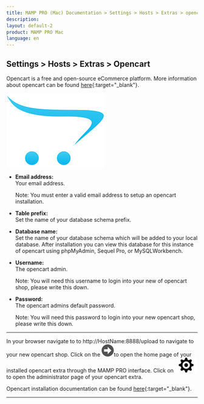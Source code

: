 ```yaml
---
title: MAMP PRO (Mac) Documentation > Settings > Hosts > Extras > opencart
description: 
layout: default-2
product: MAMP PRO Mac
language: en
---
```


## Settings > Hosts > Extras > Opencart

Opencart is a free and open-source eCommerce platform. More information about opencart can be found [here](https://www.opencart.com){:target="_blank"}.

![MAMP](/en/MAMP-PRO-Mac/Settings/Hosts/Extras/opencart/opencart.png)

*  **Email address:**  
   Your email address.  
   <div class="alert" role="alert"> 
   Note: You must enter a valid email address to setup an opencart installation.
   </div>

*  **Table prefix:**  
   Set the name of your database schema prefix. 

*  **Database name:**  
   Set the name of your database schema which will be added to your local database. After installation you can view this database for this instance of opencart using phpMyAdmin, Sequel Pro, or MySQLWorkbench. 
 
*  **Username:**  
   The opencart admin.
   <div class="alert" role="alert"> 
   Note: You will need this username to login into your new of opencart shop, please write this down.
   </div>

*  **Password:**  
   The opencart admins default password.  
   <div class="alert" role="alert"> 
   Note: You will need this password to login into your new opencart shop, please write this down.
   </div>
   
---

In your browser navigate to  to http://HostName:8888/upload to navigate to your new opencart shop. Click on the ![MAMP](/en/MAMP-PRO-Mac/Settings/Hosts/Extras/BlackArrow.png)to open the home page of your installed opencart extra through the MAMP PRO interface. Click on ![MAMP](/en/MAMP-PRO-Mac/Settings/Hosts/Extras/gear.png) to open the administrator page of your opencart extra.
  
   
 Opencart installation documentation can be found [here](http://docs.opencart.com/installation/){:target="_blank"}.

---
